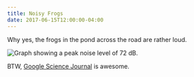 ```yaml
---
title: Noisy Frogs
date: 2017-06-15T12:00:00-04:00
---
```


Why yes, the frogs in the pond across the road are rather loud.

![Graph showing a peak noise level of 72 dB.](/images/noisy_frogs_small.png)

BTW,
[Google Science Journal](https://play.google.com/store/apps/details?id=com.google.android.apps.forscience.whistlepunk&hl=en)
is awesome.


